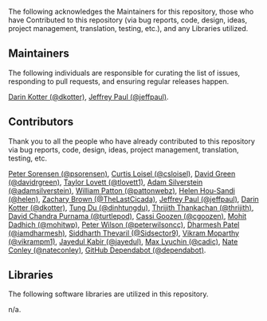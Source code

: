 The following acknowledges the Maintainers for this repository, those who have Contributed to this repository (via bug reports, code, design, ideas, project management, translation, testing, etc.), and any Libraries utilized.

## Maintainers

The following individuals are responsible for curating the list of issues, responding to pull requests, and ensuring regular releases happen.

[Darin Kotter (@dkotter)](https://github.com/dkotter), [Jeffrey Paul (@jeffpaul)](https://github.com/jeffpaul).

## Contributors

Thank you to all the people who have already contributed to this repository via bug reports, code, design, ideas, project management, translation, testing, etc.

[Peter Sorensen (@psorensen)](https://github.com/psorensen), [Curtis Loisel (@csloisel)](https://github.com/csloisel), [David Green (@davidrgreen)](https://github.com/davidrgreen), [Taylor Lovett (@tlovett1)](https://github.com/tlovett1), [Adam Silverstein (@adamsilverstein)](https://github.com/adamsilverstein), [William Patton (@pattonwebz)](https://github.com/pattonwebz), [Helen Hou-Sandi (@helen)](https://github.com/helen), [Zachary Brown (@TheLastCicada)](https://github.com/TheLastCicada), [Jeffrey Paul (@jeffpaul)](https://github.com/jeffpaul), [Darin Kotter (@dkotter)](https://github.com/dkotter), [Tung Du (@dinhtungdu)](https://github.com/dinhtungdu), [Thrijith Thankachan (@thrijith)](https://github.com/thrijith), [David Chandra Purnama (@turtlepod)](https://github.com/turtlepod), [Cassi Goozen (@cgoozen)](https://profiles.wordpress.org/cgoozen/), [Mohit Dadhich (@mohitwp)](https://github.com/mohitwp), [Peter Wilson (@peterwilsoncc)](https://github.com/peterwilsoncc), [Dharmesh Patel (@iamdharmesh)](https://github.com/iamdharmesh), [Siddharth Thevaril (@Sidsector9)](https://github.com/Sidsector9), [Vikram Moparthy (@vikrampm1)](https://github.com/vikrampm1), [Jayedul Kabir (@jayedul)](https://github.com/jayedul), [Max Lyuchin (@cadic)](https://github.com/cadic), [Nate Conley (@nateconley)](https://github.com/nateconley), [GitHub Dependabot (@dependabot)](https://github.com/apps/dependabot).

## Libraries

The following software libraries are utilized in this repository.

n/a.
